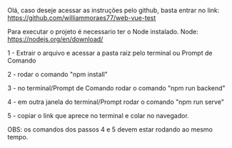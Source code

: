Olá, caso deseje acessar as instruções pelo github, basta entrar no link:
https://github.com/williammoraes77/web-vue-test

Para executar o projeto é necessario ter o Node instalado.
Node: https://nodejs.org/en/download/

1 - Extrair o arquivo e acessar a pasta raiz pelo terminal ou Prompt de Comando

2 - rodar o comando "npm install"

3 - no terminal/Prompt de Comando rodar o comando "npm run backend"

4 - em outra janela do terminal/Prompt rodar o comando "npm run serve"

5 - copiar o link que aprece no terminal e colar no navegador.

OBS: os comandos dos passos 4 e 5 devem estar rodando ao mesmo tempo.
